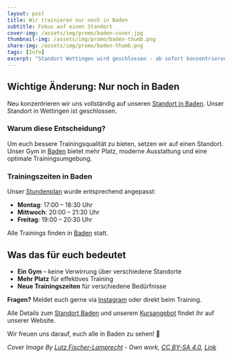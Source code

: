 ```yaml
---
layout: post
title: Wir trainieren nur noch in Baden
subtitle: Fokus auf einen Standort
cover-img: /assets/img/promo/baden-cover.jpg
thumbnail-img: /assets/img/promo/baden-thumb.png
share-img: /assets/img/promo/baden-thumb.png
tags: [Info]
excerpt: "Standort Wettingen wird geschlossen - ab sofort konzentrieren wir uns vollständig auf Baden."
---
```


## Wichtige Änderung: Nur noch in Baden

Neu konzentrieren wir uns vollständig auf unseren [Standort in Baden](/pages/location/baden). Unser Standort in Wettingen ist geschlossen.

### Warum diese Entscheidung?

Um euch bessere Trainingsqualität zu bieten, setzen wir auf einen Standort. Unser Gym in [Baden](/pages/location/baden) bietet mehr Platz, moderne Ausstattung und eine optimale Trainingsumgebung.

### Trainingszeiten in Baden

Unser [Stundenplan](/pages/courses) wurde entsprechend angepasst:

- **Montag**: 17:00 – 18:30 Uhr
- **Mittwoch**: 20:00 – 21:30 Uhr  
- **Freitag**: 19:00 – 20:30 Uhr

Alle Trainings finden in [Baden](/pages/location/baden) statt.

## Was das für euch bedeutet

- **Ein Gym** – keine Verwirrung über verschiedene Standorte
- **Mehr Platz** für effektives Training  
- **Neue Trainingszeiten** für verschiedene Bedürfnisse


**Fragen?** Meldet euch gerne via [Instagram](https://www.instagram.com/ma54gym) oder direkt beim Training.

Alle Details zum [Standort Baden](/pages/location/baden) und unserem [Kursangebot](/pages/courses) findet ihr auf unserer Website.

Wir freuen uns darauf, euch alle in Baden zu sehen! 💪

_Cover Image By <a href="//commons.wikimedia.org/wiki/User:LuFiLa" title="User:LuFiLa">Lutz Fischer-Lamprecht</a> - <span class="int-own-work" lang="en">Own work</span>, <a href="https://creativecommons.org/licenses/by-sa/4.0" title="Creative Commons Attribution-Share Alike 4.0">CC BY-SA 4.0</a>, <a href="https://commons.wikimedia.org/w/index.php?curid=96350356">Link</a>_
